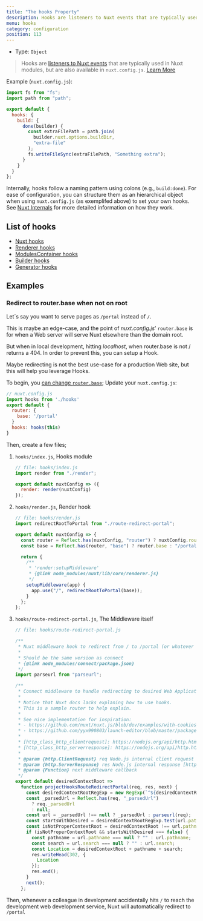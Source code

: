 ```yaml
---
title: "The hooks Property"
description: Hooks are listeners to Nuxt events that are typically used in Nuxt modules, but are also available in `nuxt.config.js`.
menu: hooks
category: configuration
position: 113
---
```


- Type: `Object`

> Hooks are [listeners to Nuxt events](/api/internals) that are typically used in Nuxt modules, but are also available in `nuxt.config.js`. [Learn More](/api/internals)

Example (`nuxt.config.js`):

```js
import fs from "fs";
import path from "path";

export default {
  hooks: {
    build: {
      done(builder) {
        const extraFilePath = path.join(
          builder.nuxt.options.buildDir,
          "extra-file"
        );
        fs.writeFileSync(extraFilePath, "Something extra");
      }
    }
  }
};
```

Internally, hooks follow a naming pattern using colons (e.g., `build:done`). For ease of configuration, you can structure them as an hierarchical object when using `nuxt.config.js` (as exemplifed above) to set your own hooks. See [Nuxt Internals](/api/internals) for more detailed information on how they work.

## List of hooks

- [Nuxt hooks](https://nuxtjs.org/api/internals-nuxt#hooks)
- [Renderer hooks](https://nuxtjs.org/api/internals-renderer#hooks)
- [ModulesContainer hooks](https://nuxtjs.org/api/internals-module-container#hooks)
- [Builder hooks](https://nuxtjs.org/api/internals-builder#hooks)
- [Generator hooks](https://nuxtjs.org/api/internals-generator#hooks)

## Examples

### Redirect to router.base when not on root

Let´s say you want to serve pages as `/portal` instead of `/`.

This is maybe an edge-case, and the point of _nuxt.config.js_’ `router.base` is for when a Web server will serve Nuxt elsewhere than the domain root.

But when in local development, hitting _localhost_, when router.base is not / returns a 404.
In order to prevent this, you can setup a Hook.

Maybe redirecting is not the best use-case for a production Web site, but this will help you leverage Hooks.

To begin, you [can change `router.base`](/api/configuration-router#base); Update your `nuxt.config.js`:

```js
// nuxt.config.js
import hooks from './hooks'
export default {
  router: {
    base: '/portal'
  }
  hooks: hooks(this)
}
```

Then, create a few files;

1. `hooks/index.js`, Hooks module

   ```js
   // file: hooks/index.js
   import render from "./render";

   export default nuxtConfig => ({
     render: render(nuxtConfig)
   });
   ```

1. `hooks/render.js`, Render hook

   ```js
   // file: hooks/render.js
   import redirectRootToPortal from "./route-redirect-portal";

   export default nuxtConfig => {
     const router = Reflect.has(nuxtConfig, "router") ? nuxtConfig.router : {};
     const base = Reflect.has(router, "base") ? router.base : "/portal";

     return {
       /**
        * 'render:setupMiddleware'
        * {@link node_modules/nuxt/lib/core/renderer.js}
        */
       setupMiddleware(app) {
         app.use("/", redirectRootToPortal(base));
       }
     };
   };
   ```

1. `hooks/route-redirect-portal.js`, The Middleware itself

   ```js
   // file: hooks/route-redirect-portal.js

   /**
    * Nuxt middleware hook to redirect from / to /portal (or whatever we set in nuxt.config.js router.base)
    *
    * Should be the same version as connect
    * {@link node_modules/connect/package.json}
    */
   import parseurl from "parseurl";

   /**
    * Connect middleware to handle redirecting to desired Web Applicatin Context Root.
    *
    * Notice that Nuxt docs lacks explaning how to use hooks.
    * This is a sample router to help explain.
    *
    * See nice implementation for inspiration:
    * - https://github.com/nuxt/nuxt.js/blob/dev/examples/with-cookies/plugins/cookies.js
    * - https://github.com/yyx990803/launch-editor/blob/master/packages/launch-editor-middleware/index.js
    *
    * [http_class_http_clientrequest]: https://nodejs.org/api/http.html#http_class_http_clientrequest
    * [http_class_http_serverresponse]: https://nodejs.org/api/http.html#http_class_http_serverresponse
    *
    * @param {http.ClientRequest} req Node.js internal client request object [http_class_http_clientrequest]
    * @param {http.ServerResponse} res Node.js internal response [http_class_http_serverresponse]
    * @param {Function} next middleware callback
    */
   export default desiredContextRoot =>
     function projectHooksRouteRedirectPortal(req, res, next) {
       const desiredContextRootRegExp = new RegExp(`^${desiredContextRoot}`);
       const _parsedUrl = Reflect.has(req, "_parsedUrl")
         ? req._parsedUrl
         : null;
       const url = _parsedUrl !== null ? _parsedUrl : parseurl(req);
       const startsWithDesired = desiredContextRootRegExp.test(url.pathname);
       const isNotProperContextRoot = desiredContextRoot !== url.pathname;
       if (isNotProperContextRoot && startsWithDesired === false) {
         const pathname = url.pathname === null ? "" : url.pathname;
         const search = url.search === null ? "" : url.search;
         const Location = desiredContextRoot + pathname + search;
         res.writeHead(302, {
           Location
         });
         res.end();
       }
       next();
     };
   ```

Then, whenever a colleague in development accidentally hits `/` to reach the development web development service, Nuxt will automatically redirect to `/portal`
